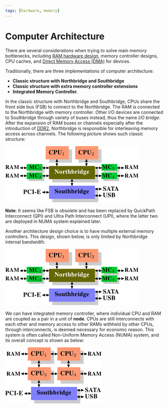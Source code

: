 ```yaml
---
tags: [hardware, memory]
---
```


# Computer Architecture

There are several considerations when trying to solve main memory bottlenecks,
including [RAM hardware design](202403132022.md), memory controller designs, CPU
caches, and [Direct Memory Access (DMA)](202403151658.md) for devices.


Traditionally, there are three implementations of computer architecture:
- **Classic structure with Northbridge and Southbridge**
- **Classic structure with extra memory controller extensions**
- **Integrated Memory Controller**.

In the classic structure with Northbridge and Southbridge, CPUs share the front
side bus (FSB) to connect to the Northbridge. The RAM is connected to the
Northbridge with memory controller. Other I/O devices are connected to
Southbridge through variety of buses instead, thus the name *I/O bridge*. After
the expansion of RAM buses or channels especially after the introduction of
[DDR2](202403150636.md), Northbridge is responsible for interleaving memory
access across channels. The following picture shows such classic structure:

![Classic structure with Northbridge and Southbridge](pic/classic-computer-structure-northbridge-with-external-controllers.png)

**Note**: It seems like FSB is obsolete and has been replaced by QuickPath
Interconnect (QPI) and Ultra Path Interconnect (UPI), where the latter two are
deployed in NUMA system explained later.

Another architecture design choice is to have multiple external memory
controllers. This design, shown below, is only limited by Northbridge internal
bandwidth.

![Classic structure with extra memory controller extensions](pic/classic-computer-structure-northbridge-with-external-controllers.png)

We can have integrated memory controller, where individual CPU and RAM are
coupled as a pair in a unit of **node**. CPUs are still interconnects with each
other and memory access to other RAMs withheld by other CPUs, through
interconnects, is deemed necessary for economic reason. This system is often
called Non-Uniform Memory Access (NUMA) system, and its overall concept is shown
as below:

![Integrated Memory Controller](pic/integrated-memory-controller.png)
